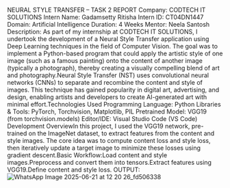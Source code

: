 NEURAL STYLE TRANSFER – TASK 2 REPORT
Company: CODTECH IT SOLUTIONS
Intern Name: Gadamsetty Ritisha
Intern ID: CT04DN1447
Domain: Artificial Intelligence
Duration: 4 Weeks
Mentor: Neela Santosh
Description:
As part of my internship at CODTECH IT SOLUTIONS, I undertook the development of a Neural Style Transfer application using Deep Learning techniques in the field of Computer Vision. The goal was to implement a Python-based program that could apply the artistic style of one image (such as a famous painting) onto the content of another image (typically a photograph), thereby creating a visually compelling blend of art and photography.Neural Style Transfer (NST) uses convolutional neural networks (CNNs) to separate and recombine the content and style of images. This technique has gained popularity in digital art, advertising, and design, enabling artists and developers to create AI-generated art with minimal effort.Technologies Used
Programming Language: Python
Libraries & Tools: PyTorch, Torchvision, Matplotlib, PIL
Pretrained Model: VGG19 (from torchvision.models)
Editor/IDE: Visual Studio Code (VS Code)
Development OverviewIn this project, I used the VGG19 network, pre-trained on the ImageNet dataset, to extract features from the content and style images. The core idea was to compute content loss and style loss, then iteratively update a target image to minimize these losses using gradient descent.Basic Workflow:Load content and style images.Preprocess and convert them into tensors.Extract features using VGG19.Define content and style loss.
OUTPUT:
![WhatsApp Image 2025-06-21 at 12 20 26_fd506338](https://github.com/user-attachments/assets/bd715f47-c655-4c91-9d54-c07724ae84db)

